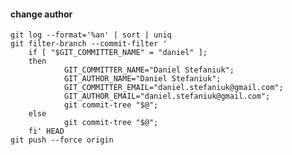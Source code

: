 #### change author

    git log --format='%an' | sort | uniq
    git filter-branch --commit-filter '
        if [ "$GIT_COMMITTER_NAME" = "daniel" ];
        then
                GIT_COMMITTER_NAME="Daniel Stefaniuk";
                GIT_AUTHOR_NAME="Daniel Stefaniuk";
                GIT_COMMITTER_EMAIL="daniel.stefaniuk@gmail.com";
                GIT_AUTHOR_EMAIL="daniel.stefaniuk@gmail.com";
                git commit-tree "$@";
        else
                git commit-tree "$@";
        fi' HEAD
    git push --force origin
